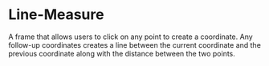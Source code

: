 # Line-Measure
A frame that allows users to click on any point to create a coordinate. Any follow-up coordinates creates a line between the current coordinate and the previous coordinate along with the distance between the two points.

